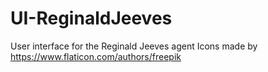 # UI-ReginaldJeeves
User interface for the Reginald Jeeves agent
Icons made by https://www.flaticon.com/authors/freepik
